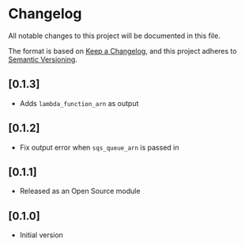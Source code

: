 # Changelog

All notable changes to this project will be documented in this file.

The format is based on [Keep a Changelog](https://keepachangelog.com/en/1.0.0/),
and this project adheres to [Semantic Versioning](https://semver.org/spec/v2.0.0.html).

## [0.1.3]
* Adds `lambda_function_arn` as output

## [0.1.2]
* Fix output error when `sqs_queue_arn` is passed in

## [0.1.1]
* Released as an Open Source module

## [0.1.0]
* Initial version
